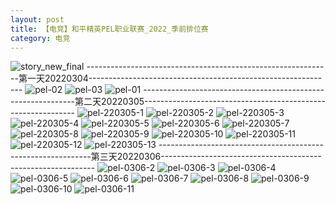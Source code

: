 ```yaml
---
layout: post
title: 【电竞】和平精英PEL职业联赛_2022_季前排位赛
category: 电竞
---
```

![story_new_final](http://r8s97vm6g.hd-bkt.clouddn.com/img/story_new_final_0317.png)
-------------------------------------------------------------第一天20220304-------------------------------------------------------------
![pel-02](http://r8s97vm6g.hd-bkt.clouddn.com/img/pel-2.jpg)
![pel-03](http://r8s97vm6g.hd-bkt.clouddn.com/img/pel-3.jpg)
![pel-01](http://r8s97vm6g.hd-bkt.clouddn.com/img/pel-1.jpg)
-------------------------------------------------------------第二天20220305-------------------------------------------------------------
![pel-220305-1](http://r8s97vm6g.hd-bkt.clouddn.com/img/pel-220305-1.png)
![pel-220305-2](http://r8s97vm6g.hd-bkt.clouddn.com/img/pel-220305-2.png)
![pel-220305-3](http://r8s97vm6g.hd-bkt.clouddn.com/img/pel-220305-3.png)
![pel-220305-4](http://r8s97vm6g.hd-bkt.clouddn.com/img/pel-220305-4.png)
![pel-220305-5](http://r8s97vm6g.hd-bkt.clouddn.com/img/pel-220305-5.png)
![pel-220305-6](http://r8s97vm6g.hd-bkt.clouddn.com/img/pel-220305-6.png)
![pel-220305-7](http://r8s97vm6g.hd-bkt.clouddn.com/img/pel-220305-7.png)
![pel-220305-8](http://r8s97vm6g.hd-bkt.clouddn.com/img/pel-220305-8.png)
![pel-220305-9](http://r8s97vm6g.hd-bkt.clouddn.com/img/pel-220305-9.png)
![pel-220305-10](http://r8s97vm6g.hd-bkt.clouddn.com/img/pel-220305-10.png)
![pel-220305-11](http://r8s97vm6g.hd-bkt.clouddn.com/img/pel-220305-11.png)
![pel-220305-12](http://r8s97vm6g.hd-bkt.clouddn.com/img/pel-220305-12.png)
![pel-220305-13](http://r8s97vm6g.hd-bkt.clouddn.com/img/pel-220305-13.png)
-------------------------------------------------------------第三天20220306-------------------------------------------------------------
![pel-0306-2](http://r8s97vm6g.hd-bkt.clouddn.com/img/pel-0306-2.png)
![pel-0306-3](http://r8s97vm6g.hd-bkt.clouddn.com/img/pel-0306-3.png)
![pel-0306-4](http://r8s97vm6g.hd-bkt.clouddn.com/img/pel-0306-4.png)
![pel-0306-5](http://r8s97vm6g.hd-bkt.clouddn.com/img/pel-0306-5.png)
![pel-0306-6](http://r8s97vm6g.hd-bkt.clouddn.com/img/pel-0306-6.png)
![pel-0306-7](http://r8s97vm6g.hd-bkt.clouddn.com/img/pel-0306-7.png)
![pel-0306-8](http://r8s97vm6g.hd-bkt.clouddn.com/img/pel-0306-8.png)
![pel-0306-9](http://r8s97vm6g.hd-bkt.clouddn.com/img/pel-0306-9.png)
![pel-0306-10](http://r8s97vm6g.hd-bkt.clouddn.com/img/pel-0306-10.png)
![pel-0306-11](http://r8s97vm6g.hd-bkt.clouddn.com/img/pel-0306-11.png)










  





